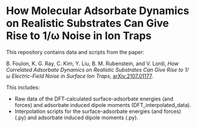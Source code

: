 # How Molecular Adsorbate Dynamics on Realistic Substrates Can Give Rise to 1/&omega; Noise in Ion Traps

This repository contains data and scripts from the paper:

B. Foulon, K. G. Ray, C. Kim, Y. Liu, B. M. Rubenstein, and V. Lordi, _How Correlated Adsorbate Dynamics on Realistic Substrates Can Give Rise to 1/&omega; Electric-Field Noise in Surface Ion Traps_, [arXiv:2107.01177](https://arxiv.org/abs/2107.01177).

This includes:
* Raw data of the DFT-calculated surface-adsorbate energies (and forces) and adsorbate induced dipole moments (DFT_interpolated_data).
* Interpolation scripts for the surface-adsorbate energies (and forces) (.py) and adsorbate induced dipole moments (.py).
